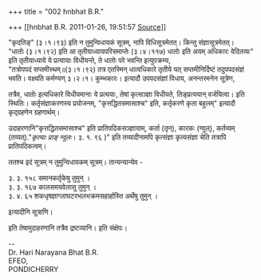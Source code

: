 +++
title = "002 hnbhat B.R."

+++
[[hnbhat B.R.	2011-01-26, 19:51:57 [Source](https://groups.google.com/g/bvparishat/c/LZjX7NPt6_w)]]



"कृदतिङ्" (३।१।९३) इति न तुमुन्विधायकं सूत्रम्, नापि विधिसूत्रमेतत्। किन्तु संज्ञासूत्रमेतत्।  
"धातोः (३।१।९२) इति आ तृतीयाध्यायपरिसमाप्तेः (३।४।११७) धातोः इति अयम् अधिकारः वेदितव्यः" इति तृतीयाध्याये ये प्रत्यायाः विधीयन्ते, ते धातोः परे भवन्ति इत्युपक्रम्य,  
"तत्रोपपदं सप्तमीस्थम्॥(३।१।९२) तत्र एतस्मिन् धात्वधिकारे तृतीये यत् सप्तमीनिर्दिष्टं तदुपपदसंज्ञं भवति। वक्ष्यति कर्मण्यण् ३।२।१। कुम्भकारः। इत्यादौ उपपदसंज्ञां विधाय, अनन्तरमनेन सूत्रेण,

तत्रैव, धातोः इत्यधिकारे विधीयमानाः ये प्रत्ययाः, तेषां कृत्सञ्ज्ञा विधीयते, तिङ्प्रत्ययान् वर्जयित्वा। इति स्थितिः। कर्तृसंज्ञाकरणस्य प्रयोजनम्, "कृत्तद्धितसमासाश्च" इति, कर्तृकरणे कृता बहुलम्" इत्यादौ कृद्ग्रहणेन ग्रहणार्थम्।

उदाहरणानि"कृत्तद्धितसमासाश्च" इति प्रातिपदिकसञ्ज्ञायाम्, कर्ता (तृन्), कारकः (ण्वुल्), कर्तव्यम् (तव्यत्)."*कृत्याः प्राङ् ण्वुलः*। ३. १. ९६ )" इति तव्यादीनामपि कृत्संज्ञा कृत्यसंज्ञा चेति तत्रापि प्रातिपदिकत्वम्।

  

ततश्च इदं सूत्रम् न तुमुन्विधायकम् सूत्रम्। तान्यन्यान्येव -

  
३. ३. १५८ समानकर्तृकेषु तुमुन् ।  
३. ३. १६७ कालसमयवेलासु तुमुन् ।  
३. ४. ६५ शकधृषज्ञाग्लाघटरभलभक्रमसहार्हास्ति अर्थेषु तुमुन् ।  
  

इत्यादीनि सूत्राणि।

  

इति तेषामुदाहरणानि तत्रैव द्रष्टव्यानि। इति संक्षेपः।

  

--  
Dr. Hari Narayana Bhat B.R.  
EFEO,  
PONDICHERRY  
  

